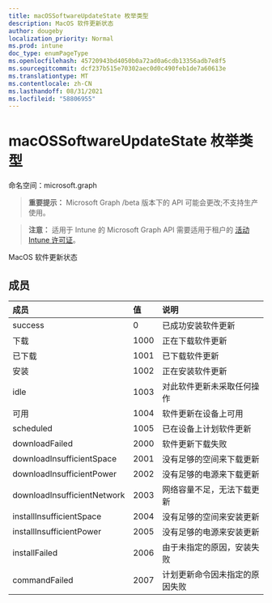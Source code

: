 ```yaml
---
title: macOSSoftwareUpdateState 枚举类型
description: MacOS 软件更新状态
author: dougeby
localization_priority: Normal
ms.prod: intune
doc_type: enumPageType
ms.openlocfilehash: 45720943bd4050b0a72ad0a6cdb13356adb7e8f5
ms.sourcegitcommit: dcf237b515e70302aec0d0c490feb1de7a60613e
ms.translationtype: MT
ms.contentlocale: zh-CN
ms.lasthandoff: 08/31/2021
ms.locfileid: "58806955"
---
```

# <a name="macossoftwareupdatestate-enum-type"></a>macOSSoftwareUpdateState 枚举类型

命名空间：microsoft.graph

> **重要提示：** Microsoft Graph /beta 版本下的 API 可能会更改;不支持生产使用。

> **注意：** 适用于 Intune 的 Microsoft Graph API 需要适用于租户的 [活动 Intune 许可证](https://go.microsoft.com/fwlink/?linkid=839381)。

MacOS 软件更新状态

## <a name="members"></a>成员
|成员|值|说明|
|:---|:---|:---|
|success|0|已成功安装软件更新|
|下载|1000|正在下载软件更新|
|已下载|1001|已下载软件更新|
|安装|1002|正在安装软件更新|
|idle|1003|对此软件更新未采取任何操作|
|可用|1004|软件更新在设备上可用|
|scheduled|1005|已在设备上计划软件更新|
|downloadFailed|2000|软件更新下载失败|
|downloadInsufficientSpace|2001|没有足够的空间来下载更新|
|downloadInsufficientPower|2002|没有足够的电源来下载更新|
|downloadInsufficientNetwork|2003|网络容量不足，无法下载更新|
|installInsufficientSpace|2004|没有足够的空间来安装更新|
|installInsufficientPower|2005|没有足够的电源来安装更新|
|installFailed|2006|由于未指定的原因，安装失败|
|commandFailed|2007|计划更新命令因未指定的原因失败|



